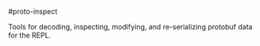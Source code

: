 #proto-inspect

Tools for decoding, inspecting, modifying, and re-serializing protobuf data for the REPL.
